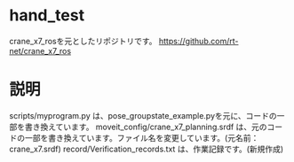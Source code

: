 # hand_test

crane_x7_rosを元としたリポジトリです。
https://github.com/rt-net/crane_x7_ros

# 説明

scripts/myprogram.py は、pose_groupstate_example.pyを元に、コードの一部を書き換えています。
moveit_config/crane_x7_planning.srdf は、元のコードの一部を書き換えています。ファイル名を変更しています。(元名前：crane_x7.srdf)
record/Verification_records.txt は、作業記録です。(新規作成)
